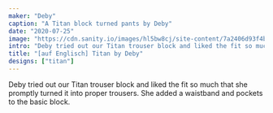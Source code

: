 ```yaml
---
maker: "Deby"
caption: "A Titan block turned pants by Deby"
date: "2020-07-25"
image: "https://cdn.sanity.io/images/hl5bw8cj/site-content/7a2406d93f4b40575b7c000e651a40a4b3191a74-2154x1280.jpg"
intro: "Deby tried out our Titan trouser block and liked the fit so much that she promptly turned it into proper trousers. She added a waistband and pockets to the basic block."
title: "[auf Englisch] Titan by Deby"
designs: ["titan"]
---
```



Deby tried out our Titan trouser block and liked the fit so much that she promptly turned it into proper trousers. She added a waistband and pockets to the basic block.

